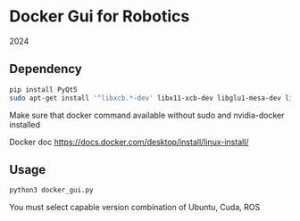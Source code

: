 # Docker Gui for Robotics

2024

## Dependency

```bash
pip install PyQt5
sudo apt-get install '^libxcb.*-dev' libx11-xcb-dev libglu1-mesa-dev libxrender-dev libxi-dev libxkbcommon-dev libxkbcommon-x11-dev
```

Make sure that docker command available without sudo and nvidia-docker installed

Docker doc https://docs.docker.com/desktop/install/linux-install/

## Usage

```bash
python3 docker_gui.py
```

You must select capable version combination of Ubuntu, Cuda, ROS

